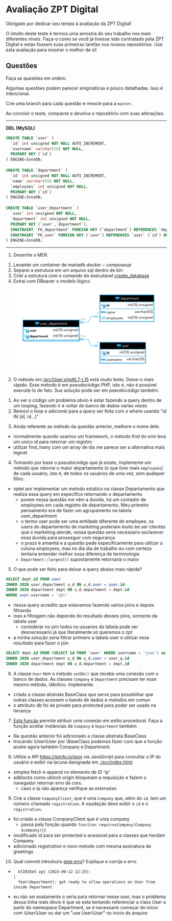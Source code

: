# Avaliação ZPT Digital

Obrigado por dedicar seu tempo à avaliação da ZPT Digital!

O intuito deste teste é termos uma amostra do seu trabalho nos mais diferentes níveis. Faça-o como se você já tivesse sido contratado pela ZPT Digital e estas fossem suas primeiras tarefas nos nossos repositórios. Use esta avaliação para mostrar o melhor de si!

## Questões
Faça as questões em ordem.

Algumas questões podem parecer enigmáticas e pouco detalhadas. Isso é intencional.

Crie uma branch para cada questão e mescle para a `master`.

Ao concluir o teste, compacte e devolva o repositório com suas alterações.

---------------------
**DDL (MySQL)**
```sql
CREATE TABLE `user` (
  `id` int unsigned NOT NULL AUTO_INCREMENT,
  `username` varchar(20) NOT NULL,
  PRIMARY KEY (`id`)
) ENGINE=InnoDB;

CREATE TABLE `department` (
  `id` int unsigned NOT NULL AUTO_INCREMENT,
  `name` varchar(50) NOT NULL,
  `employees` int unsigned NOT NULL,
  PRIMARY KEY (`id`)
) ENGINE=InnoDB;

CREATE TABLE `user_department` (
  `user` int unsigned NOT NULL,
  `department` int unsigned NOT NULL,
  PRIMARY KEY (`user`,`department`),
  CONSTRAINT `FK_department` FOREIGN KEY (`department`) REFERENCES `department` (`id`) ON DELETE RESTRICT ON UPDATE RESTRICT,
  CONSTRAINT `FK_user` FOREIGN KEY (`user`) REFERENCES `user` (`id`) ON DELETE RESTRICT ON UPDATE RESTRICT
) ENGINE=InnoDB;
```
---------------------

1) Desenhe o MER.

1. Levantei um container de mariadb 
    $docker-compose up$
2. Separei a estrutura em um arquivo sql dentro de bin
3. Criei a estrutura com o comando do executavel [create_database](./bin/create_database)
4. Extrai com DBeaver o modelo lógico
![](./images/ex_1_der.png)


2) O método em [/src/User.php#L7-L15](./src/User.php#L4-L11) está muito lento. Deixe-o mais rápido. Esse método é em pseudocódigo PHP, isto é, não é possível executá-lo de fato. Sua solução pode ser em pseudocódigo também.

1. Ao ver o código um problema obvio é estar fazendo a query dentro de um looping, fazendo ir e voltar do banco de dados varias vezes
2. Removi o loop e adicionei para a query ser feita com o where usando "id IN (id, id...)"

3) Ainda referente ao método da questão anterior, melhore o nome dele.

* normalmente quando usamos um framework, o metodo find do orm leva um unico id para retornar um registro
* utilizar find_many com um array de ids me parece ser a alternativa mais legivel

4) Tomando por base o pseudocódigo que já existe, implemente um método que retorne o maior departamento (o que tiver mais `employees`) de cada usuário, isto é, de todos os usuários de uma vez, sem qualquer filtro.

* optei por implementar um metodo estatico na classe Departamento que realiza essa query em especifico retornando o departamento
    * porem nessa questão me vêm a duvida, há um contador de employees em cada registro de departamento. Meu primeiro pensamento era de fazer um agrupamento na tabela user_department
    * o termo user pode ser uma entidade diferente de employee, os users do departamento de marketing poderiam muito be ser clientes que o marketing atende, nessa questão seria necessario exclarecer essa duvida para prosseguir com segurança
    * o prazo é amanhã e a questão pede especificamente para utilizar a coluna employees, mas no dia dia de trabalho eu com certeza tentaria entender melhor essa diferença de terminologia
    * `Department::largest()` supostamente retornaria o maior


5) O que pode ser feito para deixar a query abaixo mais rápida?

```sql
SELECT dept.id FROM user
INNER JOIN user_department u_d ON u_d.user = user.id
INNER JOIN department dept ON u_d.department = dept.id
WHERE user.username = 'zpt'
```

* nessa query acredito que estavamos fazendo varios joins e depois filtrando
* mas a filtragem não depende do resultado desses joins, somente da tabela user
    * considerar no join todos os usuarios da tabela pode ser desnecessario já que literalmente só queremos o zpt
* a minha solução seria filtrar primeiro a tabela user e utilizar esse resultado para fazer o join

```sql
SELECT dept.id FROM (SELECT id FROM `user` WHERE username = 'joao') as user_q
INNER JOIN user_department u_d ON u_d.user = user_q.id
INNER JOIN department dept ON u_d.department = dept.id
```

6) A classe `User` tem o método `setDb()` que recebe uma conexão com o banco de dados. As classes `Company` e `Department` precisam ter esse mesmo método, idêntico. Implemente.

* criado a classe abstrata BaseClass que serve para possibilitar que outras classes acessem o bando de dados e metodos em comun
* o attributo db foi de private para protected para poder ser usado na herança

7) [Esta função](./src/Utils.php#L4) permite atribuir uma conexão em estilo procedural. Faça a função aceitar instâncias de `Company` e `Department` também.

* Na questão anterior foi adicionado a classe abstrata BaseClass
* trocando \User\User por \BaseClass podemos fazer com que a função aceite agora também Company e Department

8) Utilize a API https://ipinfo.io/json via JavaScript para consultar o IP do usuário e exibir na lacuna designada em [./src/index.html](./src/index.html).

* simples fetch e append no elemento de ID 'ip'
* adblocks como ublock origin bloqueiam a requisição e fazem o navegador retornar erro de cors.
    * caso o ip não apareça verifique as extensões

9) Crie a classe `CompanyClient`, que é uma `Company` que, além do `id`, tem um número chamado `registration`. A saudação deve exibir o `id` e o `registration`.

* foi criado a classe CompanyClient que é uma company
    * passa pela função quando  `function requiresCompany(Company $company){}`
* modificado id para ser protected e acessivel para a classes que herdam Company
* adicionado registration e novo metodo com mesma assinatura de greetings

10) Qual commit introduziu [este erro](./src/Department.php#L10)? Explique e corrija o erro.

* ``` 
    b72835e5 zpt (2023-09-12 22:25):                                               │
    feat(department): get ready to allow operations on User from inside Department
   ```
* eu não sei exatamente o seria para retornar nesse user, mas o problema dessa linha mais 
    óbvio é que se esta tentando referenciar a class User a partir do namespace Department, 
    se é necessario começar do inicio com \User\User ou dar um "use User\User" no inicio do arquivo
